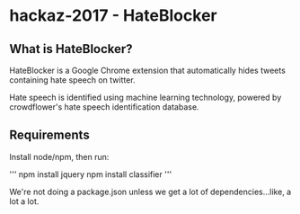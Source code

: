 # hackaz-2017 - HateBlocker

## What is HateBlocker?

HateBlocker is a Google Chrome extension that automatically hides tweets containing hate speech on twitter.

Hate speech is identified using machine learning technology, powered by crowdflower's hate speech identification database.

## Requirements

Install node/npm, then run:

'''
npm install jquery
npm install classifier
'''

We're not doing a package.json unless we get a lot of dependencies...like, a lot a lot.
